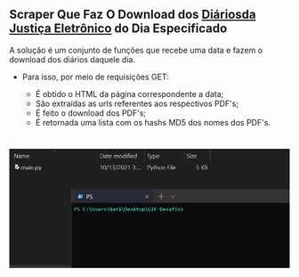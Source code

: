 ## Scraper Que Faz O Download dos [Diáriosda Justiça Eletrônico](http://www.stf.jus.br/portal/diariojusticaeletronico/pesquisardiarioeletronico.asp) do Dia Especificado


A solução é um conjunto de funções que recebe uma data e fazem o download dos diários daquele dia.

- Para isso, por meio de requisições GET:

  - É obtido o HTML da página correspondente a data;
  - São extraídas as urls referentes aos respectivos PDF's;
  - É feito o download dos PDF's;
  - É retornada uma lista com os hashs MD5 dos nomes dos PDF's.


# ![Gif-Execucao](https://github.com/natansantoz/Scraper-Diario-da-Justica-Eletronico/blob/master/imagens/gif-updated.gif)
